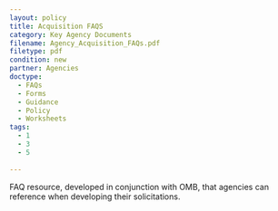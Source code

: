 ```yaml
---
layout: policy   
title: Acquisition FAQS
category: Key Agency Documents
filename: Agency_Acquisition_FAQs.pdf
filetype: pdf
condition: new
partner: Agencies
doctype:
  - FAQs
  - Forms
  - Guidance
  - Policy
  - Worksheets
tags:
  - 1
  - 3
  - 5
  
---
```

FAQ resource, developed in conjunction with OMB, that agencies can reference when developing their solicitations.

